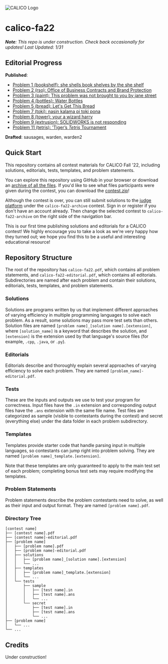![CALICO Logo](https://calico.berkeley.edu/images/banner/blocks.png)

# calico-fa22
***Note**: This repo is under construction. Check back occasionally for updates! Last Updated: 1/31*

## Editorial Progress
**Published**: 
- [Problem 1 (bookshelf): she shells book shelves by the she shelf](https://calico.berkeley.edu/files/calico-fa22/editorials/bookshelf-editorial.pdf)
- [Problem 2 (rso): Office of Business Contracts and Brand Protection](https://calico.berkeley.edu/files/calico-fa22/editorials/rso-editorial.pdf)
- [Problem 3 (paint): This problem was not brought to you by jane street](https://calico.berkeley.edu/files/calico-fa22/editorials/paint-editorial.pdf)
- [Problem 4 (bottles): Water Bottles](https://calico.berkeley.edu/files/calico-fa22/editorials/bottles-editorial.pdf)
- [Problem 5 (bread): Let's Get This Bread](https://calico.berkeley.edu/files/calico-fa22/editorials/bread-editorial.pdf)
- [Problem 7 (toki): nasin kalama pi toki pona](https://calico.berkeley.edu/files/calico-fa22/editorials/toki-editorial.pdf)
- [Problem 8 (tower): your a wizard harry](https://calico.berkeley.edu/files/calico-fa22/editorials/tower-editorial.pdf)
- [Problem 9 (extrusion): SOLIDWORKS is not responding](https://calico.berkeley.edu/files/calico-fa22/editorials/extrusion-editorial.pdf)
- [Problem 11 (tetris): 'Tiger’s *Tetris* Tournament](https://calico.berkeley.edu/files/calico-fa22/editorials/tetris-editorial.pdf)

**Drafted**: sausages, warden, warden2

## Quick Start
This repository contains all contest materials for CALICO Fall '22, including solutions, editorials, tests, templates, and problem statements.

You can explore this repository using GitHub in your browser or download an [archive of all the files](https://github.com/calico-team/calico-fa22/archive/refs/heads/main.zip). If you'd like to see what files participants were given during the contest, you can download the [contest.zip](https://calico.berkeley.edu/files/calico-fa22/contest.zip)!

Although the contest is over, you can still submit solutions to the [judge platform](https://calicojudge.com) under the `calico-fa22-archive` contest. Sign in or register if you don't have an account already. Then change the selected contest to `calico-fa22-archive` on the right side of the navigation bar.

This is our first time publishing solutions and editorials for a CALICO contest! We highly encourage you to take a look as we're very happy how they turned out; we hope you find this to be a useful and interesting educational resource!

## Repository Structure
The root of the repository has `calico-fa22.pdf`, which contains all problem statements, and `calico-fa22-editorial.pdf`, which contains all editorials. Subdirectories are named after each problem and contain their solutions, editorials, tests, templates, and problem statements.

### Solutions
Solutions are programs written by us that implement different approaches of varying efficiency in multiple programming languages to solve each problem. As a result, some solutions may pass more test sets than others. Solution files are named `[problem name]_[solution name].[extension]`, where `[solution_name]` is a keyword that describes the solution, and `[extension]` is the extension used by that language's source files (for example, `.cpp`, `.java`, or `.py`).

### Editorials
Editorials describe and thoroughly explain several approaches of varying efficiency to solve each problem. They are named `[problem_name]-editorial.pdf`.

### Tests
These are the inputs and outputs we use to test your program for correctness. Input files have the `.in` extension and corresponding output files have the `.ans` extension with the same file name. Test files are categorized as sample (visible to contestants during the contest) and secret (everything else) under the data folder in each problem subdirectory.

### Templates
Templates provide starter code that handle parsing input in multiple languages, so contestants can jump right into problem solving. They are named `[problem name]_template.[extension]`.

Note that these templates are only guaranteed to apply to the main test set of each problem; completing bonus test sets may require modifying the templates.

### Problem Statements
Problem statements describe the problem contestants need to solve, as well as their input and output format. They are named `[problem name].pdf`.

### Directory Tree
```
[contest name]
├── [contest name].pdf
├── [contest name]-editorial.pdf
├── [problem name]
│   ├── [problem name].pdf
│   ├── [problem name]-editorial.pdf
│   ├── solutions
│   │   ├── [problem name]_[solution name].[extension]
│   │   └── ...
│   ├── templates
│   │   ├── [problem name]_template.[extension]
│   │   └── ...
│   └── tests
│       ├── sample
│       │   ├── [test name].in
│       │   ├── [test name].ans
│       │   └── ...
│       └── secret
│           ├── [test name].in
│           ├── [test name].ans
│           └── ...
├── [problem name]
│   └── ...
└── ...
```

## Credits

Under construction!